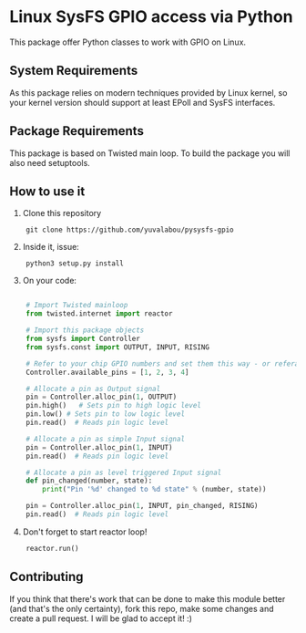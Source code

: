 Linux SysFS GPIO access via Python
==================================

This package offer Python classes to work with GPIO on Linux.

## System Requirements

As this package relies on modern techniques provided by Linux kernel, so your kernel version should support at least EPoll and SysFS interfaces.

## Package Requirements

This package is based on Twisted main loop.
To build the package you will also need setuptools.

## How to use it

1. Clone this repository

```shell
    git clone https://github.com/yuvalabou/pysysfs-gpio
```

2. Inside it, issue:

```shell
    python3 setup.py install
```

3. On your code:

```python

    # Import Twisted mainloop
    from twisted.internet import reactor

    # Import this package objects
    from sysfs import Controller
    from sysfs.const import OUTPUT, INPUT, RISING

    # Refer to your chip GPIO numbers and set them this way - or referance your board from boards.py
    Controller.available_pins = [1, 2, 3, 4]

    # Allocate a pin as Output signal
    pin = Controller.alloc_pin(1, OUTPUT)
    pin.high()   # Sets pin to high logic level
    pin.low() # Sets pin to low logic level
    pin.read()  # Reads pin logic level

    # Allocate a pin as simple Input signal
    pin = Controller.alloc_pin(1, INPUT)
    pin.read()  # Reads pin logic level

    # Allocate a pin as level triggered Input signal
    def pin_changed(number, state):
        print("Pin '%d' changed to %d state" % (number, state))

    pin = Controller.alloc_pin(1, INPUT, pin_changed, RISING)
    pin.read()  # Reads pin logic level

```

4. Don't forget to start reactor loop!

```python
    reactor.run()
```


## Contributing

If you think that there's work that can be done to make this module better
(and that's the only certainty), fork this repo, make some changes and create
a pull request. I will be glad to accept it! :)
